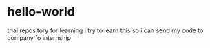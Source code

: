 # hello-world
trial repository for learning
i try to learn this so i can send my code to company fo internship
